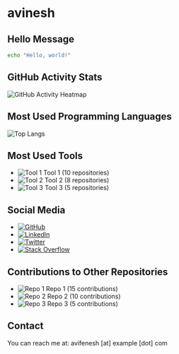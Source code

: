 # avinesh

## Hello Message

```sh
echo "Hello, world!"
```

## GitHub Activity Stats

![GitHub Activity Heatmap](https://github-readme-stats.vercel.app/api?username=avifenesh&show_icons=true&theme=radical)

## Most Used Programming Languages

![Top Langs](https://github-readme-stats.vercel.app/api/top-langs/?username=avifenesh&layout=compact&theme=radical)

## Most Used Tools

- ![Tool 1](https://img.shields.io/badge/Tool1-000000?style=flat&logo=tool1&logoColor=white) Tool 1 (10 repositories)
- ![Tool 2](https://img.shields.io/badge/Tool2-000000?style=flat&logo=tool2&logoColor=white) Tool 2 (8 repositories)
- ![Tool 3](https://img.shields.io-badge/Tool3-000000?style=flat&logo=tool3&logoColor=white) Tool 3 (5 repositories)

## Social Media

- [![GitHub](https://img.shields.io/badge/GitHub-000000?style=flat&logo=github&logoColor=white)](https://github.com/avifenesh)
- [![LinkedIn](https://img.shields.io/badge/LinkedIn-000000?style=flat&logo=linkedin&logoColor=white)](https://www.linkedin.com/in/avi-fenesh/)
- [![Twitter](https://img.shields.io/badge/Twitter-000000?style=flat&logo=twitter&logoColor=white)](https://x.com/avi_fenesh)
- [![Stack Overflow](https://img.shields.io/badge/Stack%20Overflow-000000?style=flat&logo=stackoverflow&logoColor=white)](https://stackoverflow.com/users/12085223/avifen)

## Contributions to Other Repositories

- ![Repo 1](https://img.shields.io/badge/Repo1-000000?style=flat&logo=repo1&logoColor=white) Repo 1 (15 contributions)
- ![Repo 2](https://img.shields.io/badge/Repo2-000000?style=flat&logo=repo2&logoColor=white) Repo 2 (10 contributions)
- ![Repo 3](https://img.shields.io/badge/Repo3-000000?style=flat&logo=repo3&logoColor=white) Repo 3 (5 contributions)

## Contact

You can reach me at: avifenesh [at] example [dot] com
